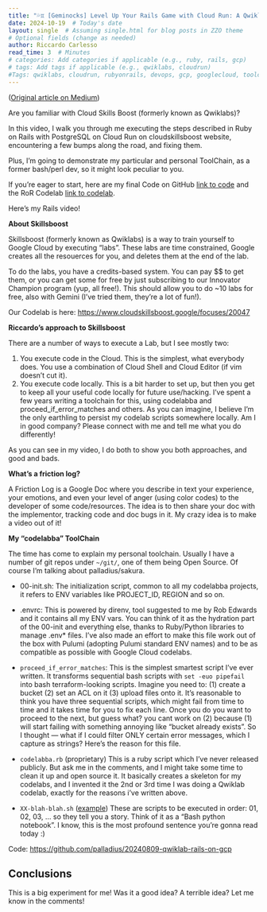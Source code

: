 ```yaml
---
title: "💦♊ [Geminocks] Level Up Your Rails Game with Cloud Run: A Qwiklabs Deep Dive"
date: 2024-10-19  # Today's date
layout: single  # Assuming single.html for blog posts in ZZO theme
# Optional fields (change as needed)
author: Riccardo Carlesso
read_time: 3  # Minutes
# categories: Add categories if applicable (e.g., ruby, rails, gcp)
# tags: Add tags if applicable (e.g., qwiklabs, cloudrun)
#Tags: qwiklabs, cloudrun, rubyonrails, devops, gcp, googlecloud, toolchain
---
```

([Original article on Medium](https://medium.com/@palladiusbonton/ruby-on-rails-with-postgresql-on-cloud-run-bdaaf0b26e0b))

Are you familiar with Cloud Skills Boost (formerly known as Qwiklabs)?

In this video, I walk you through me executing the steps described in Ruby on Rails with PostgreSQL on Cloud Run on cloudskillsboost website, encountering a few bumps along the road, and fixing them.

Plus, I’m going to demonstrate my particular and personal ToolChain, as a former bash/perl dev, so it might look peculiar to you.

If you’re eager to start, here are my final Code on GitHub [link to code](https://github.com/palladius/20240809-qwiklab-rails-on-gcp) and the RoR Codelab [link to codelab](https://www.cloudskillsboost.google/focuses/20047).

Here’s my Rails video!

**About Skillsboost**

Skillsboost (formerly known as Qwiklabs) is a way to train yourself to Google Cloud by executing “labs”. These labs are time constrained, Google creates all the resouerces for you, and deletes them at the end of the lab.

To do the labs, you have a credits-based system. You can pay $$ to get them, or you can get some for free by just subscribing to our Innovator Champion program (yup, all free!). This should allow you to do ~10 labs for free, also with Gemini (I’ve tried them, they’re a lot of fun!).

Our Codelab is here: https://www.cloudskillsboost.google/focuses/20047

**Riccardo’s approach to Skillsboost**

There are a number of ways to execute a Lab, but I see mostly two:

1. You execute code in the Cloud. This is the simplest, what everybody does. You use a combination of Cloud Shell and Cloud Editor (if vim doesn’t cut it).
2. You execute code locally. This is a bit harder to set up, but then you get to keep all your useful code locally for future use/hacking. I’ve spent a few years writing a toolchain for this, using codelabba and proceed_if_error_matches and others. As you can imagine, I believe I’m the only earthling to persist my codelab scripts somewhere locally. Am I in good company? Please connect with me and tell me what you do differently!

As you can see in my video, I do both to show you both approaches, and good and bads.

**What’s a friction log?**

A Friction Log is a Google Doc where you describe in text your experience, your emotions, and even your level of anger (using color codes) to the developer of some code/resources. The idea is to then share your doc with the implementor, tracking code and doc bugs in it. My crazy idea is to make a video out of it!

**My “codelabba” ToolChain**

The time has come to explain my personal toolchain. Usually I have a number of git repos under `~/git/`, one of them being Open Source. Of course I’m talking about palladius/sakura.

* 00-init.sh: The initialization script, common to all my codelabba projects, it refers to ENV variables like PROJECT_ID, REGION and so on.
* .envrc: This is powered by direnv, tool suggested to me by Rob Edwards and it contains all my ENV vars. You can think of it as the hydration part of the 00-init and everything else, thanks to Ruby/Python libraries to manage .env* files. I’ve also made an effort to make this file work out of the box with Pulumi (adopting Pulumi standard ENV names) and to be as compatible as possible with Google Cloud codelabs.

* `proceed_if_error_matches`: This is the simplest smartest script I’ve ever written. It transforms sequential bash scripts with `set -euo pipefail` into bash terraform-looking scripts. Imagine you need to: (1) create a bucket (2) set an ACL on it (3) upload files onto it. It’s reasonable to think you have three sequential scripts, which might fail from time to time and it takes time for you to fix each line. Once you do you want to proceed to the next, but guess what? you cant work on (2) because (1) will start failing with something annoying like “bucket already exists”. So I thought — what if I could filter ONLY certain error messages, which I capture as strings? Here’s the reason for this file.

* `codelabba.rb` (proprietary) This is a ruby script which I’ve never released publicly. But ask me in the comments, and I might take some time to clean it up and open source it. It basically creates a skeleton for my codelabs, and I invented it the 2nd or 3rd time I was doing a Qwiklab codelab, exactly for the reasons i’ve written above.

* `XX-blah-blah.sh` ([example](https://github.com/palladius/20240809-qwiklab-rails-on-gcp)) These are scripts to be executed in order: 01, 02, 03, … so they tell you a story. Think of it as a “Bash python notebook”. I know, this is the most profound sentence you’re gonna read today :)

Code: https://github.com/palladius/20240809-qwiklab-rails-on-gcp

## Conclusions

This is a big experiment for me! Was it a good idea? A terrible idea? Let me know in the comments!


